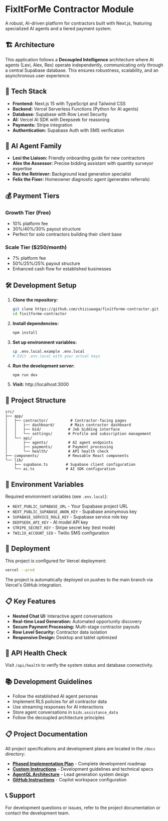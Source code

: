 # FixItForMe Contractor Module

A robust, AI-driven platform for contractors built with Next.js, featuring specialized AI agents and a tiered payment system.

## 🏗️ Architecture

This application follows a **Decoupled Intelligence** architecture where AI agents (Lexi, Alex, Rex) operate independently, communicating only through a central Supabase database. This ensures robustness, scalability, and an asynchronous user experience.

## 🚀 Tech Stack

- **Frontend:** Next.js 15 with TypeScript and Tailwind CSS
- **Backend:** Vercel Serverless Functions (Python for AI agents)
- **Database:** Supabase with Row Level Security
- **AI:** Vercel AI SDK with Deepseek for reasoning
- **Payments:** Stripe integration
- **Authentication:** Supabase Auth with SMS verification

## 🤖 AI Agent Family

- **Lexi the Liaison:** Friendly onboarding guide for new contractors
- **Alex the Assessor:** Precise bidding assistant with quantity surveyor expertise
- **Rex the Retriever:** Background lead generation specialist
- **Felix the Fixer:** Homeowner diagnostic agent (generates referrals)

## 💰 Payment Tiers

### Growth Tier (Free)
- 10% platform fee
- 30%/40%/30% payout structure
- Perfect for solo contractors building their client base

### Scale Tier ($250/month)
- 7% platform fee
- 50%/25%/25% payout structure
- Enhanced cash flow for established businesses

## 🛠️ Development Setup

1. **Clone the repository:**
   ```bash
   git clone https://github.com/chiziuwaga/fixitforme-contractor.git
   cd fixitforme-contractor
   ```

2. **Install dependencies:**
   ```bash
   npm install
   ```

3. **Set up environment variables:**
   ```bash
   cp .env.local.example .env.local
   # Edit .env.local with your actual keys
   ```

4. **Run the development server:**
   ```bash
   npm run dev
   ```

5. **Visit:** http://localhost:3000

## 📁 Project Structure

```
src/
├── app/
│   ├── contractor/          # Contractor-facing pages
│   │   ├── dashboard/       # Main contractor dashboard
│   │   ├── bid/            # Job bidding interface
│   │   └── settings/       # Profile and subscription management
│   └── api/
│       ├── agents/         # AI agent endpoints
│       ├── payments/       # Payment processing
│       └── health/         # API health check
├── components/             # Reusable React components
└── lib/
    ├── supabase.ts        # Supabase client configuration
    └── ai.ts              # AI SDK configuration
```

## 🔐 Environment Variables

Required environment variables (see `.env.local`):

- `NEXT_PUBLIC_SUPABASE_URL` - Your Supabase project URL
- `NEXT_PUBLIC_SUPABASE_ANON_KEY` - Supabase anonymous key
- `SUPABASE_SERVICE_ROLE_KEY` - Supabase service role key
- `DEEPSEEK_API_KEY` - AI model API key
- `STRIPE_SECRET_KEY` - Stripe secret key (test mode)
- `TWILIO_ACCOUNT_SID` - Twilio SMS configuration

## 🚢 Deployment

This project is configured for Vercel deployment:

```bash
vercel --prod
```

The project is automatically deployed on pushes to the main branch via Vercel's GitHub integration.

## 📋 Key Features

- **Nested Chat UI:** Interactive agent conversations
- **Real-time Lead Generation:** Automated opportunity discovery
- **Secure Payment Processing:** Multi-stage contractor payouts
- **Row Level Security:** Contractor data isolation
- **Responsive Design:** Desktop and tablet optimized

## 🧪 API Health Check

Visit `/api/health` to verify the system status and database connectivity.

## 📚 Development Guidelines

- Follow the established AI agent personas
- Implement RLS policies for all contractor data
- Use streaming responses for AI interactions
- Store agent conversations in `bids.assistance_data`
- Follow the decoupled architecture principles

## 📋 Project Documentation

All project specifications and development plans are located in the `/docs` directory:

- **[Phased Implementation Plan](./docs/Phased_Implementation_Plan.md)** - Complete development roadmap
- **[Custom Instructions](./docs/Custom_Instructions_Contractor_FixItForMe.md)** - Development guidelines and technical specs
- **[AgentQL Architecture](./docs/AgentQL_Architecture_for_Contractor_Lead_Generation.md)** - Lead generation system design
- **[GitHub Instructions](./.github/copilot-instructions.md)** - Copilot workspace configuration

## 📞 Support

For development questions or issues, refer to the project documentation or contact the development team.

